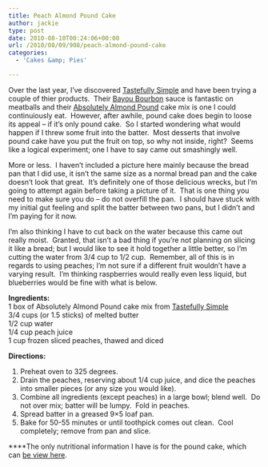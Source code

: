 ```yaml
---
title: Peach Almond Pound Cake
author: jackie
type: post
date: 2010-08-10T00:24:06+00:00
url: /2010/08/09/908/peach-almond-pound-cake
categories:
  - 'Cakes &amp; Pies'

---
```

Over the last year, I&#8217;ve discovered [Tastefully Simple][1] and have been trying a couple of thier products.  Their [Bayou Bourbon][2] sauce is fantastic on meatballs and their [Absolutely Almond Pound][3] cake mix is one I could continuiously eat.  However, after awhile, pound cake does begin to loose its appeal &#8211; if it&#8217;s only pound cake.  So I started wondering what would happen if I threw some fruit into the batter.  Most desserts that involve pound cake have you put the fruit on top, so why not inside, right?  Seems like a logical experiment; one I have to say came out smashingly well.

More or less.  I haven&#8217;t included a picture here mainly because the bread pan that I did use, it isn&#8217;t the same size as a normal bread pan and the cake doesn&#8217;t look that great.  It&#8217;s definitely one of those delicious wrecks, but I&#8217;m going to attempt again before taking a picture of it.  That is one thing you need to make sure you do &#8211; do not overfill the pan.  I should have stuck with my initial gut feeling and split the batter between two pans, but I didn&#8217;t and I&#8217;m paying for it now.

I&#8217;m also thinking I have to cut back on the water because this came out really moist.  Granted, that isn&#8217;t a bad thing if you&#8217;re not planning on slicing it like a bread; but I would like to see it hold together a little better, so I&#8217;m cutting the water from 3/4 cup to 1/2 cup.  Remember, all of this is in regards to using peaches; I&#8217;m not sure if a different fruit wouldn&#8217;t have a varying result.  I&#8217;m thinking raspberries would really even less liquid, but blueberries would be fine with what is below.

**Ingredients:**  
1 box of Absolutely Almond Pound cake mix from [Tastefully Simple][1]  
3/4 cups (or 1.5 sticks) of melted butter  
1/2 cup water  
1/4 cup peach juice  
1 cup frozen sliced peaches, thawed and diced

**Directions:**

  1. Preheat oven to 325 degrees.
  2. Drain the peaches, reserving about 1/4 cup juice, and dice the peaches into smaller pieces (or any size you would like).
  3. Combine all ingredients (except peaches) in a large bowl; blend well.  Do not over mix; batter will be lumpy.  Fold in peaches.
  4. Spread batter in a greased 9&#215;5 loaf pan.
  5. Bake for 50-55 minutes or until toothpick comes out clean.  Cool completely; remove from pan and slice.

****The only nutritional information I have is for the pound cake, which can [be view here][4].

<img decoding="async" src="file:///tmp/moz-screenshot.png" alt="" />

 [1]: http://www.tastefullysimple.com/
 [2]: http://www.tastefullysimple.com/shopourproducts/allproducts/bayoubourbonglaze735200.aspx
 [3]: http://www.tastefullysimple.com/shopourproducts/allproducts/absolutelyalmondpoundcakemix175108.aspx
 [4]: http://media.tastefullysimple.com/TSWeb/PDF/Nutritionals/FallWinter2009/AbsolutelyAlmondPoundCakeMix.pdf